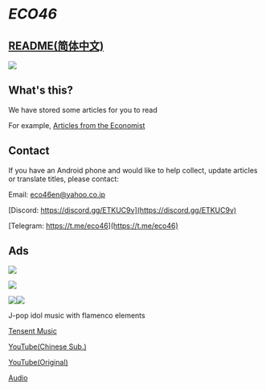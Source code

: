 # *ECO46*

## [README(简体中文)](spch.md)

[<img src="https://cdn.jsdelivr.net/gh/chch455/tuchuang/2020/04/25/b94fb501e39b4b44ceadb77ecc02fe04.png">](https://www.nogizaka46shop.com/)
## What's this?
We have stored some articles for you to read

For example, [Articles from the Economist](Eco.md)

## Contact
If you have an Android phone and would like to help collect, update articles or translate titles, please contact: 

Email: eco46en@yahoo.co.jp

[Discord: https://discord.gg/ETKUC9v](https://discord.gg/ETKUC9v)

[Telegram: https://t.me/eco46](https://t.me/eco46)
## Ads
[<img src="https://kinnosuke-images.buyee.jp/banner_images/84/b2d82510e9810fee2ce2cc8cc3ff0d58?w=970">](https://www.nogizaka46shop.com/)

[<img src="https://resource.buyee.jp/store/default/nogizaka46shop/banner_nogizaka46shop2_1056x248_4l.jpg">](https://shop.buyee.jp/nogizaka46shop)

[<img src="https://www.nogizaka46-cn.com/images/official-jp-site.jpg">](https://www.nogizaka46.com/)[<img src="https://www.nogizaka46-cn.com/images/logo.png?2">](https://www.nogizaka46-cn.com/)

J-pop idol music with flamenco elements

[Tensent Music](https://y.qq.com/n/yqq/album/000JiKID1whzlb.html)

[YouTube(Chinese Sub.)](https://www.youtube.com/watch?v=aW4pz36TMmg)

[YouTube(Original)](https://www.youtube.com/watch?v=f0wbnQw89J0)

[Audio](https://nogizaka46.lnk.to/20thSGYo)


